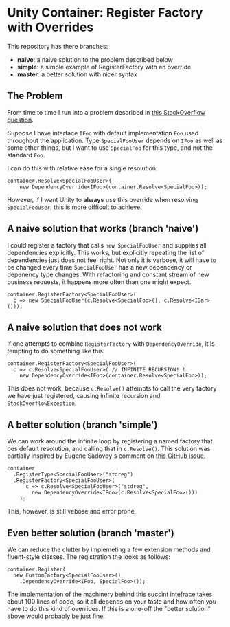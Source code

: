 # Unity Container: Register Factory with Overrides

This repository has there branches:
* **naive**: a  naive solution to the problem described below
* **simple**: a simple example of RegisterFactory with an override
* **master**: a better solution with nicer syntax

## The Problem

From time to time I run into a problem described in [this StackOverflow question](https://stackoverflow.com/questions/59143064/unity-tell-container-to-always-use-specific-implementation-of-an-interface-when "this StackOverflow question").

Suppose I have interface `IFoo` with default implementation `Foo` used throughout the application. Type `SpecialFooUser` depends on `IFoo` as well as  some other things, but I want to use `SpecialFoo` for this type, and not the standard `Foo`. 

I can do this with relative ease for a single resolution:

    container.Resolve<SpecialFooUser>(
        new DependencyOverride<IFoo>(container.Resolve<SpecialFoo>));

However, if I want Unity to **always** use this override when resolving `SpecialFooUser`, this is more difficult to achieve.

## A naive solution that works (branch 'naive')

I could register a factory that calls `new SpecialFooUser` and supplies all dependencies explicitly. This works, but explicitly repeating the list of dependencies just does not feel right. Not only it is verbose, it will have to be changed every time `SpecialFooUser` has a new dependency or depenency type changes. With refactoring and constant stream of new business requests, it happens more often than one might expect.

    container.RegisterFactory<SpecialFooUser>(
      c => new SpecialFooUser(c.Resolve<SpecialFoo>(), c.Resolve<IBar>()));

## A naive solution that does not work

If one attempts to combine `RegisterFactory` with `DependencyOverride`, it is tempting to do something like this:

    container.RegisterFactory<SpecialFooUser>(
      c => c.Resolve<SpecialFooUser>( // INFINITE RECURSION!!!
        new DependencyOverride<IFoo>(container.Resolve<SpecialFoo>));

This does not work, because `c.Resolve()` attempts to call the very factory we have just registered, causing infinite recursion and `StackOverflowException`.

## A better solution (branch 'simple')

We can work around the infinite loop by registering a named factory that oes default resolution, and calling that in `c.Resolve()`. This solution was partially inspired by Eugene Sadovoy's  comment on [this GitHub issue](https://github.com/unitycontainer/abstractions/issues/121 "this issue").

    container
      .RegisterType<SpecialFooUser>("stdreg")
      .RegisterFactory<SpecialFooUser>(
          c => c.Resolve<SpecialFooUser>("stdreg", 
            new DependencyOverride<IFoo>(c.Resolve<SpecialFoo>()))
        );

This, however, is still vebose and error prone.

## Even better solution (branch 'master')

We can reduce the clutter by implemeting a few extension methods and fluent-style classes. The registration the looks as follows:

    container.Register(
      new CustomFactory<SpecialFooUser>()
        .DependencyOverride<IFoo, SpecialFoo>());

The implementation of the machinery behind this succint intefrace takes about 100 lines of code, so it all depends on your taste and how often you have to do this kind of overrides. If this is a one-off the "better solution" above would probably be just fine.